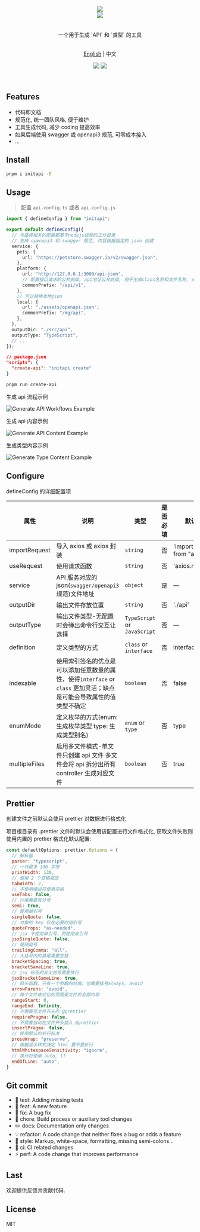 <div align="center"><img src="https://xiaoyao-ye.github.io/blog/initApi/light.svg#gh-light-mode-only" /></div>
<div align="center"><img src="https://xiaoyao-ye.github.io/blog/initApi/dark-bg.svg#gh-dark-mode-only" /></div>

<br />
<br />

<div align="center"> 一个用于生成 `API` 和 `类型` 的工具 </div>

<br />

<p align="center">
  <a href="https://github.com/xiaoyao-Ye/initapi/blob/main/README.md">English</a> | 中文
</p>

<p align="center">
  <a href="https://github.com/xiaoyao-Ye/initapi/stargazers"><img src="https://img.shields.io/github/stars/xiaoyao-Ye/initapi" /></a>
  <a href="https://www.npmjs.com/package/initapi"><img src="https://badgen.net/npm/v/initapi" /></a>
</p>

<br />

## Features

- 代码即文档
- 规范化, 统一团队风格, 便于维护
- 工具生成代码, 减少 coding 提高效率
- 如果后端使用 swagger 或 openapi3 规范, 可零成本接入
- ...

## Install

```bash
pnpm i initapi -D
```

## Usage

> 配置 `api.config.ts` 或者 `api.config.js`

```ts
import { defineConfig } from "initapi";

export default defineConfig({
  // 与路径相关的配置都基于nodejs进程的工作目录
  // 支持 openapi3 和 swagger 规范, 内容根据指定的 json 创建
  service: {
    pets: {
      url: "https://petstore.swagger.io/v2/swagger.json",
    },
    platform: {
      url: "http://127.0.0.1:3000/api-json",
      // 配置接口请求的公共前缀, api地址公共前缀, 用于生成class名称和文件名称, 未配置时会自动尝试找出公共前缀
      commonPrefix: "/api/v1",
    },
    // 可以转换本地json
    local: {
      url: "./assets/openapi.json",
      commonPrefix: "/mg/api",
    },
  },
  outputDir: "./src/api",
  outputType: "TypeScript",
  // ...
});
```

```json
// package.json
"scripts": {
  "create-api": "initapi create"
}
```

```bash
pnpm run create-api
```

生成 api 流程示例

![Generate API Workflows Example](https://xiaoyao-ye.github.io/blog/initApi/workflow-en.png.png)

生成 api 内容示例

![Generate API Content Example](https://xiaoyao-ye.github.io/blog/initApi/api_mul.png)

生成类型内容示例

![Generate Type Content Example](https://xiaoyao-ye.github.io/blog/initApi/typings.png)

## Configure

defineConfig 的详细配置项

| 属性          | 说明                                                                                                                | 类型                         | 是否必填 | 默认值                       |
| ------------- | ------------------------------------------------------------------------------------------------------------------- | ---------------------------- | -------- | ---------------------------- |
| importRequest | 导入 axios 或 axios 封装                                                                                            | `string`                     | 否       | 'import axios from "axios";' |
| useRequest    | 使用请求函数                                                                                                        | `string`                     | 否       | 'axios.request'              |
| service       | API 服务对应的 json(`swagger/openapi3`规范)文件地址                                                                 | `object`                     | 是       | —                            |
| outputDir     | 输出文件存放位置                                                                                                    | `string`                     | 否       | './api'                      |
| outputType    | 输出文件类型-无配置时会弹出命令行交互让选择                                                                         | `TypeScript` or `JavaScript` | 否       | —                            |
| definition    | 定义类型的方式                                                                                                      | `class` or `interface`       | 否       | interface                    |
| indexable     | 使用索引签名的优点是可以添加任意数量的属性，使得`interface` or `class` 更加灵活；缺点是可能会导致属性的值类型不确定 | `boolean`                    | 否       | false                        |
| enumMode      | 定义枚举的方式(enum: 生成枚举类型 type: 生成类型别名)                                                               | `enum` or `type`             | 否       | type                         |
| multipleFiles | 启用多文件模式-单文件只创建 api 文件 多文件会将 api 拆分出所有 controller 生成对应文件                              | `boolean`                    | 否       | true                         |

## Prettier

创建文件之前默认会使用 prettier 对数据进行格式化

项目根目录有 .prettier 文件时默认会使用该配置进行文件格式化, 获取文件失败则使用内置的 prettier 格式化默认配置:

```JavaScript
const defaultOptions: prettier.Options = {
  // 解析器
  parser: "typescript",
  // 一行最多 130 字符
  printWidth: 130,
  // 使用 2 个空格缩进
  tabWidth: 2,
  // 不使用缩进符使用空格
  useTabs: false,
  // 行尾需要有分号
  semi: true,
  // 使用单引号
  singleQuote: false,
  // 对象的 key 仅在必要时用引号
  quoteProps: "as-needed",
  // jsx 不使用单引号，而使用双引号
  jsxSingleQuote: false,
  // 尾随逗号
  trailingComma: "all",
  // 大括号内的首尾需要空格
  bracketSpacing: true,
  bracketSameLine: true,
  // jsx 标签的反尖括号需要换行
  jsxBracketSameLine: true,
  // 箭头函数，只有一个参数的时候，也需要括号always, avoid
  arrowParens: "avoid",
  // 每个文件格式化的范围是文件的全部内容
  rangeStart: 0,
  rangeEnd: Infinity,
  // 不需要写文件开头的 @prettier
  requirePragma: false,
  // 不需要自动在文件开头插入 @prettier
  insertPragma: false,
  // 使用默认的折行标准
  proseWrap: "preserve",
  // 根据显示样式决定 html 要不要折行
  htmlWhitespaceSensitivity: "ignore",
  // 换行符使用 auto, lf
  endOfLine: "auto",
}
```

## Git commit

- 💍 test: Adding missing tests
- 🎸 feat: A new feature
- 🐛 fix: A bug fix
- 🤖 chore: Build process or auxiliary tool changes
- ✏️ docs: Documentation only changes
- 💡 refactor: A code change that neither fixes a bug or adds a feature
- 💄 style: Markup, white-space, formatting, missing semi-colons...
- 🎡 ci: CI related changes
- ⚡️ perf: A code change that improves performance

## Last

欢迎提供反馈并贡献代码.

## License

MIT
